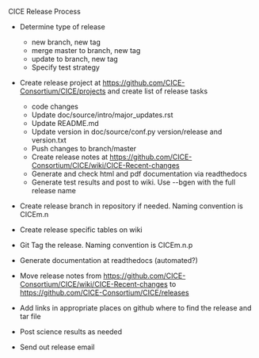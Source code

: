 CICE Release Process
* Determine type of release
  * new branch, new tag
  * merge master to branch, new tag
  * update to branch, new tag
  * Specify test strategy
* Create release project at https://github.com/CICE-Consortium/CICE/projects and create list of release tasks
  * code changes
  * Update doc/source/intro/major_updates.rst
  * Update README.md
  * Update version in doc/source/conf.py version/release and version.txt
  * Push changes to branch/master
  * Create release notes at https://github.com/CICE-Consortium/CICE/wiki/CICE-Recent-changes
  * Generate and check html and pdf documentation via readthedocs
  * Generate test results and post to wiki. Use --bgen with the full release name

* Create release branch in repository if needed.  Naming convention is CICEm.n
* Create release specific tables on wiki
* Git Tag the release. Naming convention is CICEm.n.p
* Generate documentation at readthedocs (automated?)
* Move release notes from https://github.com/CICE-Consortium/CICE/wiki/CICE-Recent-changes to https://github.com/CICE-Consortium/CICE/releases
* Add links in appropriate places on github where to find the release and tar file
* Post science results as needed
* Send out release email 